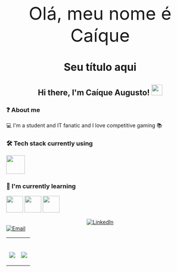 <p><center><font size="40">Olá, meu nome é Caíque</font> </center></p> 
<h1 align="center"> Seu título aqui </h1>
<h2 align="center">Hi there, I'm Caíque Augusto! <img src="https://github.com/piyushP7pravin/piyushP7pravin/blob/master/Hi.gif" width="29px"></h2>




### ❓ About me
💻 I'm a student and IT fanatic and I love competitive gaming 📚
      
### 🛠 Tech stack currently using

<code><a href="https://www.java.com/pt-BR/download/help/index.html" target="_blank"><img height="50" src="https://www.vectorlogo.zone/logos/java/java-horizontal.svg"></a></code>

### 🌱 I'm currently learning
<code><a href="https://angular.io/" target="_blank"><img height="45" src="https://upload.wikimedia.org/wikipedia/commons/thumb/c/cf/Angular_full_color_logo.svg/250px-Angular_full_color_logo.svg.png"></a></code>
<code><a href="https://developer.mozilla.org/pt-BR/docs/Web/JavaScript" target="_blank"><img height="45" src="https://upload.wikimedia.org/wikipedia/commons/thumb/9/99/Unofficial_JavaScript_logo_2.svg/1200px-Unofficial_JavaScript_logo_2.svg.png"></a></code>
<code><a href="https://aws.amazon.com/pt/what-is/sql/" target="_blank"><img height="45" src="https://pngimg.com/uploads/mysql/mysql_PNG11.png"></a></code>
<p>
  <center><a href="https://br.linkedin.com/in/caique-augusto-braga"><img alt="LinkedIn" src="https://img.shields.io/badge/LinkedIn-Caíque%20Augusto-blue?style=flat-square&logo=linkedin"></a></center>
  <a href="mailto:caiquekola@gmail.com">
    <img alt="Email" src="https://img.shields.io/badge/Email-caiquekola@gmail.com-blue?style=flat-square&logo=gmail"></a>
</p>

<table width="100%">
  <tr>
  <td width = "50%">
    <br>
    <p align = "center">
      <img align="center" src="https://github-readme-stats.vercel.app/api?username=Caiquekola&theme=radical&hide=prs,contribs"/>
    </p>
  </td>
  <td width = "50%">
    <br>
    <p align = "center">
      <img align="center" src="https://github-readme-stats.vercel.app/api/top-langs/?username=Caiquekola&theme=radical&count_private=true&layout=compact"/>
    </p>
  </td>

  </table>




  
  

